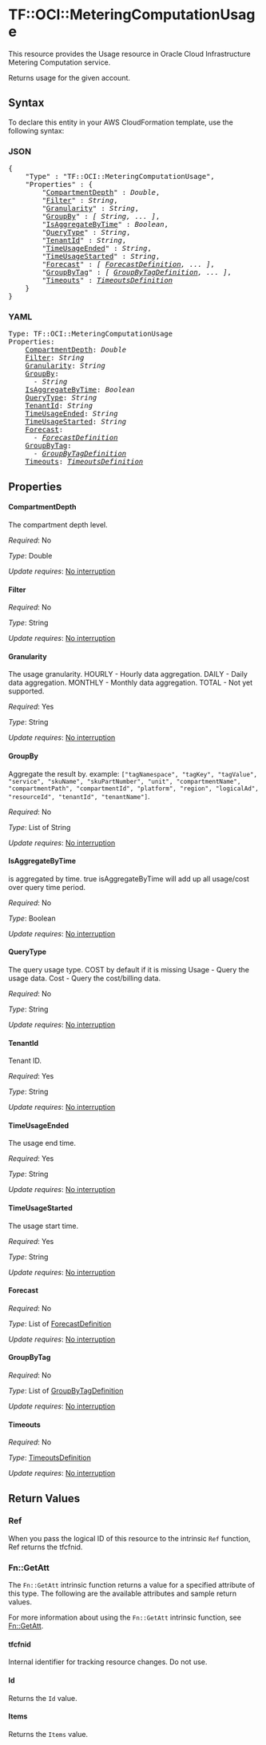 # TF::OCI::MeteringComputationUsage

This resource provides the Usage resource in Oracle Cloud Infrastructure Metering Computation service.

Returns usage for the given account.

## Syntax

To declare this entity in your AWS CloudFormation template, use the following syntax:

### JSON

<pre>
{
    "Type" : "TF::OCI::MeteringComputationUsage",
    "Properties" : {
        "<a href="#compartmentdepth" title="CompartmentDepth">CompartmentDepth</a>" : <i>Double</i>,
        "<a href="#filter" title="Filter">Filter</a>" : <i>String</i>,
        "<a href="#granularity" title="Granularity">Granularity</a>" : <i>String</i>,
        "<a href="#groupby" title="GroupBy">GroupBy</a>" : <i>[ String, ... ]</i>,
        "<a href="#isaggregatebytime" title="IsAggregateByTime">IsAggregateByTime</a>" : <i>Boolean</i>,
        "<a href="#querytype" title="QueryType">QueryType</a>" : <i>String</i>,
        "<a href="#tenantid" title="TenantId">TenantId</a>" : <i>String</i>,
        "<a href="#timeusageended" title="TimeUsageEnded">TimeUsageEnded</a>" : <i>String</i>,
        "<a href="#timeusagestarted" title="TimeUsageStarted">TimeUsageStarted</a>" : <i>String</i>,
        "<a href="#forecast" title="Forecast">Forecast</a>" : <i>[ <a href="forecastdefinition.md">ForecastDefinition</a>, ... ]</i>,
        "<a href="#groupbytag" title="GroupByTag">GroupByTag</a>" : <i>[ <a href="groupbytagdefinition.md">GroupByTagDefinition</a>, ... ]</i>,
        "<a href="#timeouts" title="Timeouts">Timeouts</a>" : <i><a href="timeoutsdefinition.md">TimeoutsDefinition</a></i>
    }
}
</pre>

### YAML

<pre>
Type: TF::OCI::MeteringComputationUsage
Properties:
    <a href="#compartmentdepth" title="CompartmentDepth">CompartmentDepth</a>: <i>Double</i>
    <a href="#filter" title="Filter">Filter</a>: <i>String</i>
    <a href="#granularity" title="Granularity">Granularity</a>: <i>String</i>
    <a href="#groupby" title="GroupBy">GroupBy</a>: <i>
      - String</i>
    <a href="#isaggregatebytime" title="IsAggregateByTime">IsAggregateByTime</a>: <i>Boolean</i>
    <a href="#querytype" title="QueryType">QueryType</a>: <i>String</i>
    <a href="#tenantid" title="TenantId">TenantId</a>: <i>String</i>
    <a href="#timeusageended" title="TimeUsageEnded">TimeUsageEnded</a>: <i>String</i>
    <a href="#timeusagestarted" title="TimeUsageStarted">TimeUsageStarted</a>: <i>String</i>
    <a href="#forecast" title="Forecast">Forecast</a>: <i>
      - <a href="forecastdefinition.md">ForecastDefinition</a></i>
    <a href="#groupbytag" title="GroupByTag">GroupByTag</a>: <i>
      - <a href="groupbytagdefinition.md">GroupByTagDefinition</a></i>
    <a href="#timeouts" title="Timeouts">Timeouts</a>: <i><a href="timeoutsdefinition.md">TimeoutsDefinition</a></i>
</pre>

## Properties

#### CompartmentDepth

The compartment depth level.

_Required_: No

_Type_: Double

_Update requires_: [No interruption](https://docs.aws.amazon.com/AWSCloudFormation/latest/UserGuide/using-cfn-updating-stacks-update-behaviors.html#update-no-interrupt)

#### Filter

_Required_: No

_Type_: String

_Update requires_: [No interruption](https://docs.aws.amazon.com/AWSCloudFormation/latest/UserGuide/using-cfn-updating-stacks-update-behaviors.html#update-no-interrupt)

#### Granularity

The usage granularity. HOURLY - Hourly data aggregation. DAILY - Daily data aggregation. MONTHLY - Monthly data aggregation. TOTAL - Not yet supported.

_Required_: Yes

_Type_: String

_Update requires_: [No interruption](https://docs.aws.amazon.com/AWSCloudFormation/latest/UserGuide/using-cfn-updating-stacks-update-behaviors.html#update-no-interrupt)

#### GroupBy

Aggregate the result by. example: `["tagNamespace", "tagKey", "tagValue", "service", "skuName", "skuPartNumber", "unit", "compartmentName", "compartmentPath", "compartmentId", "platform", "region", "logicalAd", "resourceId", "tenantId", "tenantName"]`.

_Required_: No

_Type_: List of String

_Update requires_: [No interruption](https://docs.aws.amazon.com/AWSCloudFormation/latest/UserGuide/using-cfn-updating-stacks-update-behaviors.html#update-no-interrupt)

#### IsAggregateByTime

is aggregated by time. true isAggregateByTime will add up all usage/cost over query time period.

_Required_: No

_Type_: Boolean

_Update requires_: [No interruption](https://docs.aws.amazon.com/AWSCloudFormation/latest/UserGuide/using-cfn-updating-stacks-update-behaviors.html#update-no-interrupt)

#### QueryType

The query usage type. COST by default if it is missing Usage - Query the usage data. Cost - Query the cost/billing data.

_Required_: No

_Type_: String

_Update requires_: [No interruption](https://docs.aws.amazon.com/AWSCloudFormation/latest/UserGuide/using-cfn-updating-stacks-update-behaviors.html#update-no-interrupt)

#### TenantId

Tenant ID.

_Required_: Yes

_Type_: String

_Update requires_: [No interruption](https://docs.aws.amazon.com/AWSCloudFormation/latest/UserGuide/using-cfn-updating-stacks-update-behaviors.html#update-no-interrupt)

#### TimeUsageEnded

The usage end time.

_Required_: Yes

_Type_: String

_Update requires_: [No interruption](https://docs.aws.amazon.com/AWSCloudFormation/latest/UserGuide/using-cfn-updating-stacks-update-behaviors.html#update-no-interrupt)

#### TimeUsageStarted

The usage start time.

_Required_: Yes

_Type_: String

_Update requires_: [No interruption](https://docs.aws.amazon.com/AWSCloudFormation/latest/UserGuide/using-cfn-updating-stacks-update-behaviors.html#update-no-interrupt)

#### Forecast

_Required_: No

_Type_: List of <a href="forecastdefinition.md">ForecastDefinition</a>

_Update requires_: [No interruption](https://docs.aws.amazon.com/AWSCloudFormation/latest/UserGuide/using-cfn-updating-stacks-update-behaviors.html#update-no-interrupt)

#### GroupByTag

_Required_: No

_Type_: List of <a href="groupbytagdefinition.md">GroupByTagDefinition</a>

_Update requires_: [No interruption](https://docs.aws.amazon.com/AWSCloudFormation/latest/UserGuide/using-cfn-updating-stacks-update-behaviors.html#update-no-interrupt)

#### Timeouts

_Required_: No

_Type_: <a href="timeoutsdefinition.md">TimeoutsDefinition</a>

_Update requires_: [No interruption](https://docs.aws.amazon.com/AWSCloudFormation/latest/UserGuide/using-cfn-updating-stacks-update-behaviors.html#update-no-interrupt)

## Return Values

### Ref

When you pass the logical ID of this resource to the intrinsic `Ref` function, Ref returns the tfcfnid.

### Fn::GetAtt

The `Fn::GetAtt` intrinsic function returns a value for a specified attribute of this type. The following are the available attributes and sample return values.

For more information about using the `Fn::GetAtt` intrinsic function, see [Fn::GetAtt](https://docs.aws.amazon.com/AWSCloudFormation/latest/UserGuide/intrinsic-function-reference-getatt.html).

#### tfcfnid

Internal identifier for tracking resource changes. Do not use.

#### Id

Returns the <code>Id</code> value.

#### Items

Returns the <code>Items</code> value.

